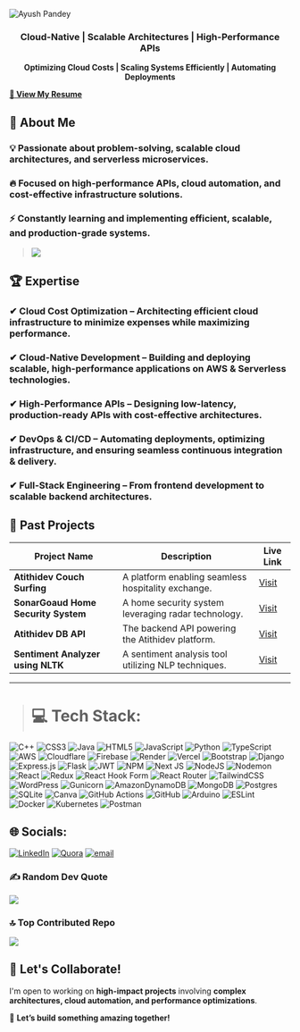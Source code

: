 ![Ayush Pandey](https://github.com/user-attachments/assets/c63b20ad-9c6d-429d-89d8-996719b4298f)
<h3 align="center">Cloud-Native | Scalable Architectures | High-Performance APIs</h3>
<p align="center">
    <b>Optimizing Cloud Costs | Scaling Systems Efficiently | Automating Deployments</b>
</p>

 **[📜 View My Resume](https://drive.google.com/file/d/1Vk74CR3g23kYAfol7KFgIfxKbZ4TIulp/view?usp=drive_link)**  

## 👋 About Me  
### 💡 Passionate about **problem-solving, scalable cloud architectures, and serverless microservices**.  
### 🔥 Focused on **high-performance APIs, cloud automation, and cost-effective infrastructure solutions**.  
### ⚡ Constantly learning and implementing **efficient, scalable, and production-grade systems**.

>![](https://nirzak-streak-stats.vercel.app/?user=ap-dev-github&theme=dark&hide_border=false)<br/>

## 🏆 Expertise  
### ✔ **Cloud Cost Optimization** – Architecting **efficient cloud infrastructure** to **minimize expenses** while maximizing performance.  
### ✔ **Cloud-Native Development** – Building and deploying **scalable, high-performance applications** on **AWS & Serverless technologies**.  
### ✔ **High-Performance APIs** – Designing **low-latency, production-ready APIs** with cost-effective architectures.  
### ✔ **DevOps & CI/CD** – Automating deployments, optimizing infrastructure, and ensuring seamless **continuous integration & delivery**.  
### ✔ **Full-Stack Engineering** – From **frontend development** to **scalable backend architectures**.  

## 🚀 Past Projects  
| Project Name | Description | Live Link |
|-------------|-------------|-----------|
| **Atithidev Couch Surfing** | A platform enabling seamless hospitality exchange. | [Visit](https://atithidev-main-v1-0-4.onrender.com/) |
| **SonarGoaud Home Security System** | A home security system leveraging radar technology. | [Visit](https://radar-system-j8g63tkqn-ayush-pandeys-projects-bbdce634.vercel.app/) |
| **Atithidev DB API** | The backend API powering the Atithidev platform. | [Visit](https://kzjttnxnf3.execute-api.ap-south-1.amazonaws.com/dev/) |
| **Sentiment Analyzer using NLTK** | A sentiment analysis tool utilizing NLP techniques. | [Visit](https://6z8qsa4i2i.execute-api.ap-south-1.amazonaws.com/dev/) |
---

># 💻 Tech Stack:
![C++](https://img.shields.io/badge/c++-%2300599C.svg?style=for-the-badge&logo=c%2B%2B&logoColor=white) ![CSS3](https://img.shields.io/badge/css3-%231572B6.svg?style=for-the-badge&logo=css3&logoColor=white) ![Java](https://img.shields.io/badge/java-%23ED8B00.svg?style=for-the-badge&logo=openjdk&logoColor=white) ![HTML5](https://img.shields.io/badge/html5-%23E34F26.svg?style=for-the-badge&logo=html5&logoColor=white) ![JavaScript](https://img.shields.io/badge/javascript-%23323330.svg?style=for-the-badge&logo=javascript&logoColor=%23F7DF1E) ![Python](https://img.shields.io/badge/python-3670A0?style=for-the-badge&logo=python&logoColor=ffdd54) ![TypeScript](https://img.shields.io/badge/typescript-%23007ACC.svg?style=for-the-badge&logo=typescript&logoColor=white) ![AWS](https://img.shields.io/badge/AWS-%23FF9900.svg?style=for-the-badge&logo=amazon-aws&logoColor=white) ![Cloudflare](https://img.shields.io/badge/Cloudflare-F38020?style=for-the-badge&logo=Cloudflare&logoColor=white) ![Firebase](https://img.shields.io/badge/firebase-%23039BE5.svg?style=for-the-badge&logo=firebase) ![Render](https://img.shields.io/badge/Render-%46E3B7.svg?style=for-the-badge&logo=render&logoColor=white) ![Vercel](https://img.shields.io/badge/vercel-%23000000.svg?style=for-the-badge&logo=vercel&logoColor=white) ![Bootstrap](https://img.shields.io/badge/bootstrap-%238511FA.svg?style=for-the-badge&logo=bootstrap&logoColor=white) ![Django](https://img.shields.io/badge/django-%23092E20.svg?style=for-the-badge&logo=django&logoColor=white) ![Express.js](https://img.shields.io/badge/express.js-%23404d59.svg?style=for-the-badge&logo=express&logoColor=%2361DAFB) ![Flask](https://img.shields.io/badge/flask-%23000.svg?style=for-the-badge&logo=flask&logoColor=white) ![JWT](https://img.shields.io/badge/JWT-black?style=for-the-badge&logo=JSON%20web%20tokens) ![NPM](https://img.shields.io/badge/NPM-%23CB3837.svg?style=for-the-badge&logo=npm&logoColor=white) ![Next JS](https://img.shields.io/badge/Next-black?style=for-the-badge&logo=next.js&logoColor=white) ![NodeJS](https://img.shields.io/badge/node.js-6DA55F?style=for-the-badge&logo=node.js&logoColor=white) ![Nodemon](https://img.shields.io/badge/NODEMON-%23323330.svg?style=for-the-badge&logo=nodemon&logoColor=%BBDEAD) ![React](https://img.shields.io/badge/react-%2320232a.svg?style=for-the-badge&logo=react&logoColor=%2361DAFB) ![Redux](https://img.shields.io/badge/redux-%23593d88.svg?style=for-the-badge&logo=redux&logoColor=white) ![React Hook Form](https://img.shields.io/badge/React%20Hook%20Form-%23EC5990.svg?style=for-the-badge&logo=reacthookform&logoColor=white) ![React Router](https://img.shields.io/badge/React_Router-CA4245?style=for-the-badge&logo=react-router&logoColor=white) ![TailwindCSS](https://img.shields.io/badge/tailwindcss-%2338B2AC.svg?style=for-the-badge&logo=tailwind-css&logoColor=white) ![WordPress](https://img.shields.io/badge/WordPress-%23117AC9.svg?style=for-the-badge&logo=WordPress&logoColor=white) ![Gunicorn](https://img.shields.io/badge/gunicorn-%298729.svg?style=for-the-badge&logo=gunicorn&logoColor=white) ![AmazonDynamoDB](https://img.shields.io/badge/Amazon%20DynamoDB-4053D6?style=for-the-badge&logo=Amazon%20DynamoDB&logoColor=white) ![MongoDB](https://img.shields.io/badge/MongoDB-%234ea94b.svg?style=for-the-badge&logo=mongodb&logoColor=white) ![Postgres](https://img.shields.io/badge/postgres-%23316192.svg?style=for-the-badge&logo=postgresql&logoColor=white) ![SQLite](https://img.shields.io/badge/sqlite-%2307405e.svg?style=for-the-badge&logo=sqlite&logoColor=white) ![Canva](https://img.shields.io/badge/Canva-%2300C4CC.svg?style=for-the-badge&logo=Canva&logoColor=white) ![GitHub Actions](https://img.shields.io/badge/github%20actions-%232671E5.svg?style=for-the-badge&logo=githubactions&logoColor=white) ![GitHub](https://img.shields.io/badge/github-%23121011.svg?style=for-the-badge&logo=github&logoColor=white) ![Arduino](https://img.shields.io/badge/-Arduino-00979D?style=for-the-badge&logo=Arduino&logoColor=white) ![ESLint](https://img.shields.io/badge/ESLint-4B3263?style=for-the-badge&logo=eslint&logoColor=white) ![Docker](https://img.shields.io/badge/docker-%230db7ed.svg?style=for-the-badge&logo=docker&logoColor=white) ![Kubernetes](https://img.shields.io/badge/kubernetes-%23326ce5.svg?style=for-the-badge&logo=kubernetes&logoColor=white) ![Postman](https://img.shields.io/badge/Postman-FF6C37?style=for-the-badge&logo=postman&logoColor=white)

## 🌐 Socials:
[![LinkedIn](https://img.shields.io/badge/LinkedIn-%230077B5.svg?logo=linkedin&logoColor=white)](https://linkedin.com/in/linkedap) [![Quora](https://img.shields.io/badge/Quora-%23B92B27.svg?logo=Quora&logoColor=white)](https://quora.com/profile/Ayush-Pandey-1470) [![email](https://img.shields.io/badge/Email-D14836?logo=gmail&logoColor=white)](mailto:ayushpandey.cs@gmail.com) 

### ✍️ Random Dev Quote
![](https://quotes-github-readme.vercel.app/api?type=horizontal&theme=radical)

### 🔝 Top Contributed Repo
![](https://github-contributor-stats.vercel.app/api?username=ap-dev-github&limit=5&theme=dark&combine_all_yearly_contributions=true)

## 🤝 Let's Collaborate!  
I'm open to working on **high-impact projects** involving **complex architectures, cloud automation, and performance optimizations**.  

📩 **Let’s build something amazing together!**  

